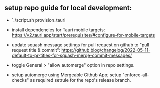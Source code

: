 ## setup repo guide for local development: 
- `./script.sh provision_tauri
- install dependencies for Tauri mobile targets: https://v2.tauri.app/start/prerequisites/#configure-for-mobile-targets

- update squash message settings for pull request on github to "pull request title & commit": https://github.blog/changelog/2022-05-11-default-to-pr-titles-for-squash-merge-commit-messages/
- toggle General > "allow automerge" option in repo settings.
- setup automerge using Mergeable Github App; setup "enforce-all-checks" as required setrule for the repo's release branch.